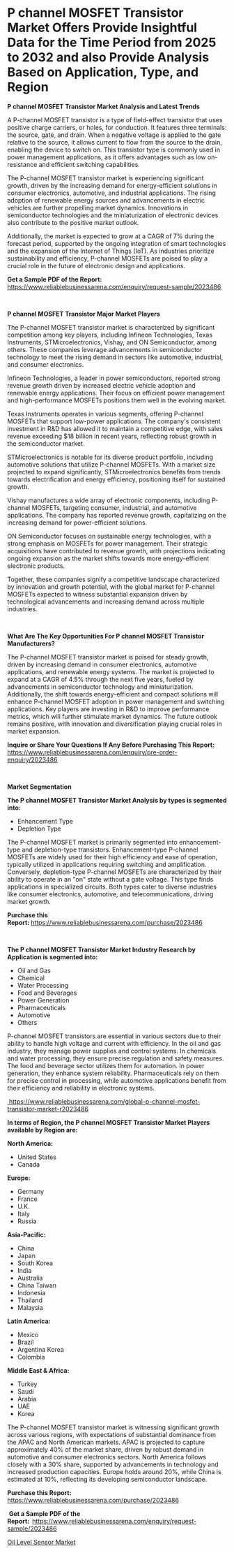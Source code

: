 <p><h1>P channel MOSFET Transistor Market Offers Provide Insightful Data for the Time Period from 2025 to 2032 and also Provide Analysis Based on Application, Type, and Region</h1></p><p><strong>P channel MOSFET Transistor Market Analysis and Latest Trends</strong></p>
<p><p>A P-channel MOSFET transistor is a type of field-effect transistor that uses positive charge carriers, or holes, for conduction. It features three terminals: the source, gate, and drain. When a negative voltage is applied to the gate relative to the source, it allows current to flow from the source to the drain, enabling the device to switch on. This transistor type is commonly used in power management applications, as it offers advantages such as low on-resistance and efficient switching capabilities.</p><p>The P-channel MOSFET transistor market is experiencing significant growth, driven by the increasing demand for energy-efficient solutions in consumer electronics, automotive, and industrial applications. The rising adoption of renewable energy sources and advancements in electric vehicles are further propelling market dynamics. Innovations in semiconductor technologies and the miniaturization of electronic devices also contribute to the positive market outlook.</p><p>Additionally, the market is expected to grow at a CAGR of 7% during the forecast period, supported by the ongoing integration of smart technologies and the expansion of the Internet of Things (IoT). As industries prioritize sustainability and efficiency, P-channel MOSFETs are poised to play a crucial role in the future of electronic design and applications.</p></p>
<p><strong>Get a Sample PDF of the Report:&nbsp;</strong> <a href="https://www.reliablebusinessarena.com/enquiry/request-sample/2023486?utm_campaign=2041&utm_medium=2&utm_source=Github&utm_content=ia&utm_term=11022025&utm_id=p-channel-mosfet-transistor">https://www.reliablebusinessarena.com/enquiry/request-sample/2023486</a></p>
<p>&nbsp;</p>
<p><strong>P channel MOSFET Transistor Major Market Players</strong></p>
<p><p>The P-channel MOSFET transistor market is characterized by significant competition among key players, including Infineon Technologies, Texas Instruments, STMicroelectronics, Vishay, and ON Semiconductor, among others. These companies leverage advancements in semiconductor technology to meet the rising demand in sectors like automotive, industrial, and consumer electronics.</p><p>Infineon Technologies, a leader in power semiconductors, reported strong revenue growth driven by increased electric vehicle adoption and renewable energy applications. Their focus on efficient power management and high-performance MOSFETs positions them well in the evolving market.</p><p>Texas Instruments operates in various segments, offering P-channel MOSFETs that support low-power applications. The company's consistent investment in R&D has allowed it to maintain a competitive edge, with sales revenue exceeding $18 billion in recent years, reflecting robust growth in the semiconductor market.</p><p>STMicroelectronics is notable for its diverse product portfolio, including automotive solutions that utilize P-channel MOSFETs. With a market size projected to expand significantly, STMicroelectronics benefits from trends towards electrification and energy efficiency, positioning itself for sustained growth.</p><p>Vishay manufactures a wide array of electronic components, including P-channel MOSFETs, targeting consumer, industrial, and automotive applications. The company has reported revenue growth, capitalizing on the increasing demand for power-efficient solutions.</p><p>ON Semiconductor focuses on sustainable energy technologies, with a strong emphasis on MOSFETs for power management. Their strategic acquisitions have contributed to revenue growth, with projections indicating ongoing expansion as the market shifts towards more energy-efficient electronic products.</p><p>Together, these companies signify a competitive landscape characterized by innovation and growth potential, with the global market for P-channel MOSFETs expected to witness substantial expansion driven by technological advancements and increasing demand across multiple industries.</p></p>
<p>&nbsp;</p>
<p><strong>What Are The Key Opportunities For P channel MOSFET Transistor Manufacturers?</strong></p>
<p><p>The P-channel MOSFET transistor market is poised for steady growth, driven by increasing demand in consumer electronics, automotive applications, and renewable energy systems. The market is projected to expand at a CAGR of 4.5% through the next five years, fueled by advancements in semiconductor technology and miniaturization. Additionally, the shift towards energy-efficient and compact solutions will enhance P-channel MOSFET adoption in power management and switching applications. Key players are investing in R&D to improve performance metrics, which will further stimulate market dynamics. The future outlook remains positive, with innovation and diversification playing crucial roles in market expansion.</p></p>
<p><strong>Inquire or Share Your Questions If Any Before Purchasing This Report:</strong> <a href="https://www.reliablebusinessarena.com/enquiry/pre-order-enquiry/2023486?utm_campaign=2041&utm_medium=2&utm_source=Github&utm_content=ia&utm_term=11022025&utm_id=p-channel-mosfet-transistor">https://www.reliablebusinessarena.com/enquiry/pre-order-enquiry/2023486</a></p>
<p>&nbsp;</p>
<p><strong>Market Segmentation</strong></p>
<p><strong>The P channel MOSFET Transistor Market Analysis by types is segmented into:</strong></p>
<p><ul><li>Enhancement Type</li><li>Depletion Type</li></ul></p>
<p><p>The P-channel MOSFET market is primarily segmented into enhancement-type and depletion-type transistors. Enhancement-type P-channel MOSFETs are widely used for their high efficiency and ease of operation, typically utilized in applications requiring switching and amplification. Conversely, depletion-type P-channel MOSFETs are characterized by their ability to operate in an "on" state without a gate voltage. This type finds applications in specialized circuits. Both types cater to diverse industries like consumer electronics, automotive, and telecommunications, driving market growth.</p></p>
<p><strong>Purchase this Report:&nbsp;</strong><a href="https://www.reliablebusinessarena.com/purchase/2023486?utm_campaign=2041&utm_medium=2&utm_source=Github&utm_content=ia&utm_term=11022025&utm_id=p-channel-mosfet-transistor">https://www.reliablebusinessarena.com/purchase/2023486</a></p>
<p>&nbsp;</p>
<p><strong>The P channel MOSFET Transistor Market Industry Research by Application is segmented into:</strong></p>
<p><ul><li>Oil and Gas</li><li>Chemical</li><li>Water Processing</li><li>Food and Beverages</li><li>Power Generation</li><li>Pharmaceuticals</li><li>Automotive</li><li>Others</li></ul></p>
<p><p>P-channel MOSFET transistors are essential in various sectors due to their ability to handle high voltage and current with efficiency. In the oil and gas industry, they manage power supplies and control systems. In chemicals and water processing, they ensure precise regulation and safety measures. The food and beverage sector utilizes them for automation. In power generation, they enhance system reliability. Pharmaceuticals rely on them for precise control in processing, while automotive applications benefit from their efficiency and reliability in electronic systems.</p></p>
<p><a href="https://www.reliablebusinessarena.com/global-p-channel-mosfet-transistor-market-r2023486?utm_campaign=2041&utm_medium=2&utm_source=Github&utm_content=ia&utm_term=11022025&utm_id=p-channel-mosfet-transistor">&nbsp;https://www.reliablebusinessarena.com/global-p-channel-mosfet-transistor-market-r2023486</a></p>
<p><strong>In terms of Region, the P channel MOSFET Transistor Market Players available by Region are:</strong></p>
<p>
    <p> <strong> North America: </strong>
        <ul>
            <li>United States</li>
            <li>Canada</li>
        </ul>
        </p> 
    <p> <strong> Europe: </strong>
        <ul>
            <li>Germany</li>
            <li>France</li>
            <li>U.K.</li>
            <li>Italy</li>
            <li>Russia</li>
        </ul>
        </p> 
    <p> <strong> Asia-Pacific: </strong>
        <ul>
            <li>China</li>
            <li>Japan</li>
            <li>South Korea</li>
            <li>India</li>
            <li>Australia</li>
            <li>China Taiwan</li>
            <li>Indonesia</li>
            <li>Thailand</li>
            <li>Malaysia</li>
        </ul>
        </p> 
    <p> <strong> Latin America: </strong>
        <ul>
            <li>Mexico</li>
            <li>Brazil</li>
            <li>Argentina Korea</li>
            <li>Colombia</li>
        </ul>
        </p> 
    <p> <strong> Middle East & Africa: </strong>
        <ul>
            <li>Turkey</li>
            <li>Saudi</li>
            <li>Arabia</li>
            <li>UAE</li>
            <li>Korea</li>
        </ul>
    </p>
    </p>
<p><p>The P-channel MOSFET transistor market is witnessing significant growth across various regions, with expectations of substantial dominance from the APAC and North American markets. APAC is projected to capture approximately 40% of the market share, driven by robust demand in automotive and consumer electronics sectors. North America follows closely with a 30% share, supported by advancements in technology and increased production capacities. Europe holds around 20%, while China is estimated at 10%, reflecting its developing semiconductor landscape.</p></p>
<p><strong>Purchase this Report: </strong><a href="https://www.reliablebusinessarena.com/purchase/2023486?utm_campaign=2041&utm_medium=2&utm_source=Github&utm_content=ia&utm_term=11022025&utm_id=p-channel-mosfet-transistor">https://www.reliablebusinessarena.com/purchase/2023486</a></p>
<p>&nbsp;<strong>Get a Sample PDF of the Report:&nbsp;&nbsp;</strong><a href="https://www.reliablebusinessarena.com/enquiry/request-sample/2023486?utm_campaign=2041&utm_medium=2&utm_source=Github&utm_content=ia&utm_term=11022025&utm_id=p-channel-mosfet-transistor">https://www.reliablebusinessarena.com/enquiry/request-sample/2023486</a></p>
<p><strong></strong></p>
<p><p><a href="https://github.com/irfadac/Market-Research-Report-List-5/blob/main/oil-level-sensor-market.md?utm_campaign=2041&utm_medium=2&utm_source=Github&utm_content=ia&utm_term=11022025&utm_id=p-channel-mosfet-transistor">Oil Level Sensor Market</a></p></p>